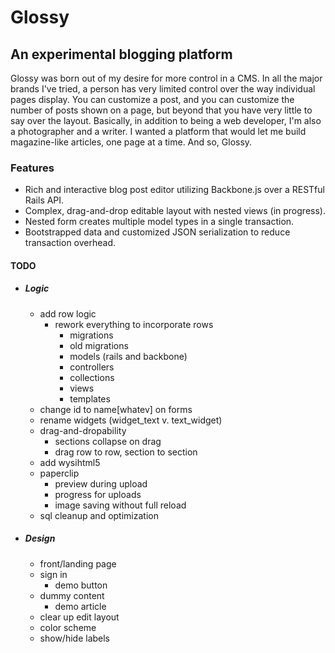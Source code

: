 # Glossy

## An experimental blogging platform

Glossy was born out of my desire for more control in a CMS. In all the major brands I've tried, a person has very limited control over the way individual pages display. You can customize a post, and you can customize the number of posts shown on a page, but beyond that you have very little to say over the layout. Basically, in addition to being a web developer, I'm also a photographer and a writer. I wanted a platform that would let me build magazine-like articles, one page at a time. And so, Glossy.

### Features
+ Rich and interactive blog post editor utilizing Backbone.js over a RESTful Rails API.
+ Complex, drag-and-drop editable layout with nested views (in progress).
+ Nested form creates multiple model types in a single transaction.
+ Bootstrapped data and customized JSON serialization to reduce transaction overhead.

#### TODO
+ ##### Logic
  + add row logic
    + rework everything to incorporate rows
      + migrations
      + old migrations
      + models (rails and backbone)
      + controllers
      + collections
      + views
      + templates
  + change id to name[whatev] on forms
  + rename widgets (widget_text v. text_widget)
  + drag-and-dropability
    + sections collapse on drag
    + drag row to row, section to section
  + add wysihtml5
  + paperclip
    + preview during upload
    + progress for uploads
    + image saving without full reload
  + sql cleanup and optimization

+ ##### Design
  + front/landing page
  + sign in
    + demo button
  + dummy content
    + demo article
  + clear up edit layout
  + color scheme
  + show/hide labels
